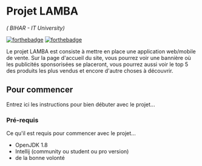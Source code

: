 # Projet LAMBA
_( BIHAR - IT University)_

[![forthebadge](http://forthebadge.com/images/badges/built-with-love.svg)](http://forthebadge.com)  [![forthebadge](https://forthebadge.com/images/badges/made-with-java.svg)](https://forthebadge.com)

Le projet LAMBA est consiste à mettre en place une application web/mobile de vente. Sur la page d'accueil du site, vous pourrez voir une bannière où les publicités sponsorisées se placeront, vous pourrez aussi voir le top 5 des produits les plus vendus et encore d'autre choses à découvrir.

## Pour commencer

Entrez ici les instructions pour bien débuter avec le projet...

### Pré-requis

Ce qu'il est requis pour commencer avec le projet...

- OpenJDK 1.8
- Intellij (community ou student ou pro version)
- de la bonne volonté